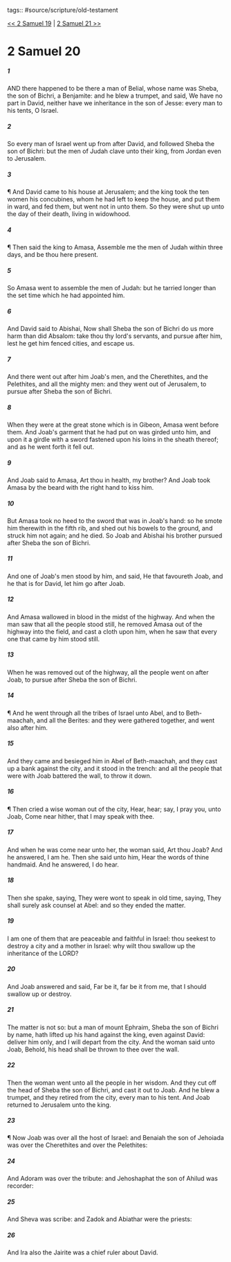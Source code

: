 tags:: #source/scripture/old-testament

[<< 2 Samuel 19](/Old_Testament/10_2_Samuel/2_Samuel_19.md) | [2 Samuel 21 >>](/Old_Testament/10_2_Samuel/2_Samuel_21.md)

# 2 Samuel 20

##### 1

AND there happened to be there a man of Belial, whose name was Sheba, the son of Bichri, a Benjamite: and he blew a trumpet, and said, We have no part in David, neither have we inheritance in the son of Jesse: every man to his tents, O Israel.

##### 2

So every man of Israel went up from after David, and followed Sheba the son of Bichri: but the men of Judah clave unto their king, from Jordan even to Jerusalem.

##### 3

¶ And David came to his house at Jerusalem; and the king took the ten women his concubines, whom he had left to keep the house, and put them in ward, and fed them, but went not in unto them. So they were shut up unto the day of their death, living in widowhood.

##### 4

¶ Then said the king to Amasa, Assemble me the men of Judah within three days, and be thou here present.

##### 5

So Amasa went to assemble the men of Judah: but he tarried longer than the set time which he had appointed him.

##### 6

And David said to Abishai, Now shall Sheba the son of Bichri do us more harm than did Absalom: take thou thy lord's servants, and pursue after him, lest he get him fenced cities, and escape us.

##### 7

And there went out after him Joab's men, and the Cherethites, and the Pelethites, and all the mighty men: and they went out of Jerusalem, to pursue after Sheba the son of Bichri.

##### 8

When they were at the great stone which is in Gibeon, Amasa went before them. And Joab's garment that he had put on was girded unto him, and upon it a girdle with a sword fastened upon his loins in the sheath thereof; and as he went forth it fell out.

##### 9

And Joab said to Amasa, Art thou in health, my brother? And Joab took Amasa by the beard with the right hand to kiss him.

##### 10

But Amasa took no heed to the sword that was in Joab's hand: so he smote him therewith in the fifth rib, and shed out his bowels to the ground, and struck him not again; and he died. So Joab and Abishai his brother pursued after Sheba the son of Bichri.

##### 11

And one of Joab's men stood by him, and said, He that favoureth Joab, and he that is for David, let him go after Joab.

##### 12

And Amasa wallowed in blood in the midst of the highway. And when the man saw that all the people stood still, he removed Amasa out of the highway into the field, and cast a cloth upon him, when he saw that every one that came by him stood still.

##### 13

When he was removed out of the highway, all the people went on after Joab, to pursue after Sheba the son of Bichri.

##### 14

¶ And he went through all the tribes of Israel unto Abel, and to Beth-maachah, and all the Berites: and they were gathered together, and went also after him.

##### 15

And they came and besieged him in Abel of Beth-maachah, and they cast up a bank against the city, and it stood in the trench: and all the people that were with Joab battered the wall, to throw it down.

##### 16

¶ Then cried a wise woman out of the city, Hear, hear; say, I pray you, unto Joab, Come near hither, that I may speak with thee.

##### 17

And when he was come near unto her, the woman said, Art thou Joab? And he answered, I am he. Then she said unto him, Hear the words of thine handmaid. And he answered, I do hear.

##### 18

Then she spake, saying, They were wont to speak in old time, saying, They shall surely ask counsel at Abel: and so they ended the matter.

##### 19

I am one of them that are peaceable and faithful in Israel: thou seekest to destroy a city and a mother in Israel: why wilt thou swallow up the inheritance of the LORD?

##### 20

And Joab answered and said, Far be it, far be it from me, that I should swallow up or destroy.

##### 21

The matter is not so: but a man of mount Ephraim, Sheba the son of Bichri by name, hath lifted up his hand against the king, even against David: deliver him only, and I will depart from the city. And the woman said unto Joab, Behold, his head shall be thrown to thee over the wall.

##### 22

Then the woman went unto all the people in her wisdom. And they cut off the head of Sheba the son of Bichri, and cast it out to Joab. And he blew a trumpet, and they retired from the city, every man to his tent. And Joab returned to Jerusalem unto the king.

##### 23

¶ Now Joab was over all the host of Israel: and Benaiah the son of Jehoiada was over the Cherethites and over the Pelethites:

##### 24

And Adoram was over the tribute: and Jehoshaphat the son of Ahilud was recorder:

##### 25

And Sheva was scribe: and Zadok and Abiathar were the priests:

##### 26

And Ira also the Jairite was a chief ruler about David.
